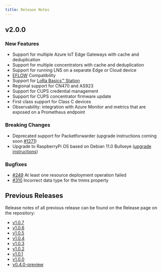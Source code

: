 ```yaml
---
title: Release Notes
---
```


## v2.0.0

### New Features

- Support for multiple Azure IoT Edge Gateways with cache and deduplication
- Support for multiple concentrators with cache and deduplication
- Support for running LNS on a separate Edge or Cloud device
- [EFLOW](https://docs.microsoft.com/en-us/azure/iot-edge/iot-edge-for-linux-on-windows?view=iotedge-2018-06) Compatibility
- Support for [LoRa Basics™ Station](https://github.com/lorabasics/basicstation)
- Regional support for CN470 and AS923
- Support for CUPS credential management
- Support for CUPS concentrator firmware update
- First class support for Class C devices
- Observability: integration with Azure Monitor and metrics that are exposed on a Prometheus endpoint

### Breaking Changes

- Deprecated support for Packetforwarder (upgrade instructions coming soon [#1271](https://github.com/Azure/iotedge-lorawan-starterkit/issues/1271))
- Upgrade to RaspberryPi OS based on Debian 11.0 Bullseye ([upgrade instructions](https://azure.github.io/iotedge-lorawan-starterkit/dev/user-guide/upgrade/#upgrading-to-raspberry-pi-os-bullseye))

### Bugfixes

- [#249](https://github.com/Azure/iotedge-lorawan-starterkit/issues/249)
At least one resource deployment operation failed
- [#310](https://github.com/Azure/iotedge-lorawan-starterkit/issues/310)
Incorrect data type for the tmms property

## Previous Releases

Release notes of all previous release can be found on the Release page on the repository:

- [v1.0.7](https://github.com/Azure/iotedge-lorawan-starterkit/releases/tag/v1.0.7)
- [v1.0.6](https://github.com/Azure/iotedge-lorawan-starterkit/releases/tag/v1.0.6)
- [v1.0.5](https://github.com/Azure/iotedge-lorawan-starterkit/releases/tag/v1.0.5)
- [v1.0.4](https://github.com/Azure/iotedge-lorawan-starterkit/releases/tag/v1.0.4)
- [v1.0.3](https://github.com/Azure/iotedge-lorawan-starterkit/releases/tag/v1.0.3)
- [v1.0.2](https://github.com/Azure/iotedge-lorawan-starterkit/releases/tag/v1.0.2)
- [v1.0.1](https://github.com/Azure/iotedge-lorawan-starterkit/releases/tag/v1.0.1)
- [v1.0.0](https://github.com/Azure/iotedge-lorawan-starterkit/releases/tag/v1.0.0)
- [v0.4.0-preview](https://github.com/Azure/iotedge-lorawan-starterkit/releases/tag/v0.4.0-preview)
